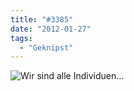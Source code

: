 ```yaml
---
title: "#3385"
date: "2012-01-27"
tags:
  - "Geknipst"
---
```


![Wir sind alle Individuen…](/img/codecandies/mandarinen.jpg)
